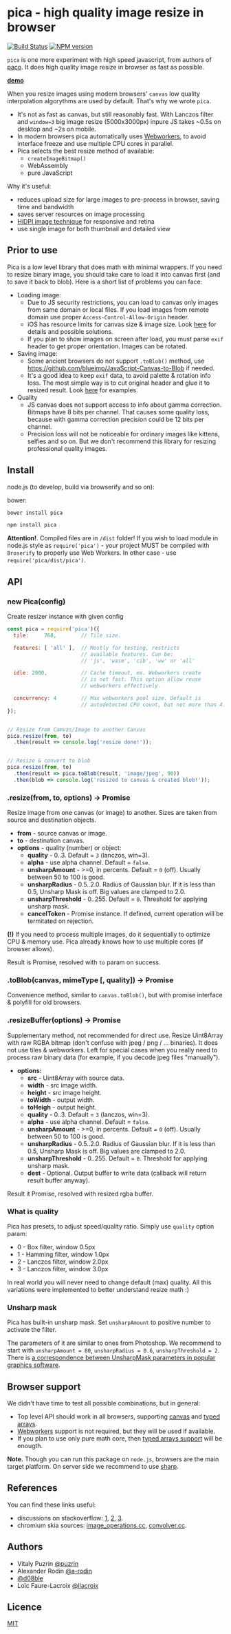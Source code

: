 pica - high quality image resize in browser
===========================================

[![Build Status](https://travis-ci.org/nodeca/pica.svg?branch=master)](https://travis-ci.org/nodeca/pica)
[![NPM version](https://img.shields.io/npm/v/pica.svg)](https://www.npmjs.org/package/pica)

`pica` is one more experiment with high speed javascript, from authors of
[paco](https://github.com/nodeca/pako). It does high quality image resize
in browser as fast as possible.

[__demo__](http://nodeca.github.io/pica/demo/)

When you resize images using modern browsers' `canvas` low quality
interpolation algorythms are used by default. That's why we wrote `pica`.

- It's not as fast as canvas, but still reasonably fast. With Lanczos filter
  and `window=3` big image resize (5000x3000px) inpure JS takes ~0.5s on
  desktop and ~2s on mobile.
- In modern browsers pica automatically uses
  [Webworkers](http://caniuse.com/#feat=webworkers), to avoid interface freeze
  and use multiple CPU cores in parallel.
- Pica selects the best resize method of available:
  - `createImageBitmap()`
  - WebAssembly
  - pure JavaScript

Why it's useful:

- reduces upload size for large images to pre-process in browser, saving time
  and bandwidth
- saves server resources on image processing
- [HiDPI image technique](http://www.html5rocks.com/en/mobile/high-dpi/#toc-tech-overview) for responsive and retina
- use single image for both thumbnail and detailed view


Prior to use
------------

Pica is a low level library that does math with minimal wrappers. If you need to
resize binary image, you should take care to load it into canvas first (and to
save it back to blob). Here is a short list of problems you can face:

- Loading image:
  - Due to JS security restrictions, you can load to canvas only images from same
    domain or local files. If you load images from remote domain use proper
    `Access-Control-Allow-Origin` header.
  - iOS has resource limits for canvas size & image size.
    Look [here](https://github.com/stomita/ios-imagefile-megapixel) for details
    and possible solutions.
  - If you plan to show images on screen after load, you must parse `exif` header
    to get proper orientation. Images can be rotated.
- Saving image:
  - Some ancient browsers do not support `.toBlob()` method, use
    https://github.com/blueimp/JavaScript-Canvas-to-Blob if needed.
  - It's a good idea to keep `exif` data, to avoid palette & rotation info
    loss. The most simple way is to cut original header and glue it to resized
    result. Look [here](https://github.com/nodeca/nodeca.users/blob/master/client/users/uploader/uploader.js)
    for examples.
- Quality
  - JS canvas does not support access to info about gamma correction. Bitmaps
    have 8 bits per channel. That causes some quality loss, because with gamma
    correction precision could be 12 bits per channel.
  - Precision loss will not be noticeable for ordinary images like kittens,
    selfies and so on. But we don't recommend this library for resizing professional quality images.


Install
-------

node.js (to develop, build via browserify and so on):

bower:

```bash
bower install pica
```

```bash
npm install pica
```

__Attention!__. Compiled files are in `/dist` folder! If you wish to load module
in node.js style as `require('pica')` - your project MUST be compiled
with `Broserify` to properly use Web Workers. In other case - use
`require('pica/dist/pica')`.



API
---

### new Pica(config)

Create resizer instance with given config

```js
const pica = require('pica')({
  tile:     768,        // Tile size.

  features: [ 'all' ],  // Mostly for testing, restricts
                        // available features. Can be:
                        // 'js', 'wasm', 'cib', 'ww' or 'all'

  idle: 2000,           // Cache timeout, ms. Webworkers create
                        // is not fast. This option allow reuse
                        // webworkers effectively.

  concurrency: 4        // Max webworkers pool size. Default is
                        // autodetected CPU count, but not more than 4.
});


// Resize from Camvas/Image to another Canvas
pica.resize(from, to)
  .then(result => console.log('resize done!'));


// Resize & convert to blob
pica.resize(from, to)
  .then(result => pica.toBlob(result, 'image/jpeg', 90))
  .then(blob => console.log('resized to canvas & created blob!'));
```

### .resize(from, to, options) -> Promise

Resize image from one canvas (or image) to another. Sizes are taken from
source and destination objects.

- __from__ - source canvas or image.
- __to__ - destination canvas.
- __options__ - quality (number) or object:
  - __quality__ - 0..3. Default = `3` (lanczos, win=3).
  - __alpha__ - use alpha channel. Default = `false`.
  - __unsharpAmount__ - >=0, in percents. Default = `0` (off). Usually
    between 50 to 100 is good.
  - __unsharpRadius__ - 0.5..2.0. Radius of Gaussian blur.
    If it is less than 0.5, Unsharp Mask is off. Big values are clamped to 2.0.
  - __unsharpThreshold__ - 0..255. Default = `0`. Threshold for applying
    unsharp mask.
  - __cancelToken__ - Promise instance. If defined, current operation will be
    termitated on rejection.

__(!)__ If you need to process multiple images, do it sequentially to optimize
CPU & memory use. Pica already knows how to use multiple cores (if browser
allows).

Result is Promise, resolved with `to` param on success.


### .toBlob(canvas, mimeType [, quality]) -> Promise

Convenience method, similar to `canvas.toBlob()`, but with promise
interface & polyfill for old browsers.


### .resizeBuffer(options) -> Promise

Supplementary method, not recommended for direct use. Resize Uint8Array with
raw RGBA bitmap (don't confuse with jpeg / png  / ... binaries). It does not
use tiles & webworkers. Left for special cases when you really need to process
raw binary data (for example, if you decode jpeg files "manually").

- __options:__
  - __src__ - Uint8Array with source data.
  - __width__ - src image width.
  - __height__ - src image height.
  - __toWidth__ - output width.
  - __toHeigh__ - output height.
  - __quality__ - 0..3. Default = `3` (lanczos, win=3).
  - __alpha__ - use alpha channel. Default = `false`.
  - __unsharpAmount__ - >=0, in percents. Default = `0` (off). Usually
    between 50 to 100 is good.
  - __unsharpRadius__ - 0.5..2.0. Radius of Gaussian blur.
    If it is less than 0.5, Unsharp Mask is off. Big values are clamped to 2.0.
  - __unsharpThreshold__ - 0..255. Default = `0`. Threshold for applying
    unsharp mask.
  - __dest__ - Optional. Output buffer to write data (callback will return
    result buffer anyway).

Result it Promise, resolved with resized rgba buffer.


### What is quality

Pica has presets, to adjust speed/quality ratio. Simply use `quality` option
param:

- 0 - Box filter, window 0.5px
- 1 - Hamming filter, window 1.0px
- 2 - Lanczos filter, window 2.0px
- 3 - Lanczos filter, window 3.0px

In real world you will never need to change default (max) quality. All this
variations were implemented to better understand resize math :)


### Unsharp mask

Pica has built-in unsharp mask. Set `unsharpAmount` to positive number to
activate the filter.

The parameters of it are similar to ones from Photoshop. We recommend to start
with `unsharpAmount = 80`, `unsharpRadius = 0.6`, `unsharpThreshold = 2`.
There is [a correspondence between UnsharpMask parameters in popular graphics
software](https://github.com/nodeca/pica/wiki#editing-unsharp-mask-params-relations-in-pupular-softare).


Browser support
----------------

We didn't have time to test all possible combinations, but in general:

- Top level API should work in all browsers,
  supporting [canvas](http://caniuse.com/#feat=canvas)
  and [typed arrays](http://caniuse.com/#feat=typedarrays).
- [Webworkers](http://caniuse.com/#feat=webworkers) support is not required,
  but they will be used if available.
- If you plan to use only pure math core,
  then [typed arrays support](http://caniuse.com/#feat=typedarrays) will be enougth.

__Note.__ Though you can run this package on `node.js`, browsers are the main
target platform. On server side we recommend to use
[sharp](https://github.com/lovell/sharp).


References
----------

You can find these links useful:

- discussions on stackoverflow:
  [1](http://stackoverflow.com/questions/943781/),
  [2](http://stackoverflow.com/questions/18922880/),
  [3](http://stackoverflow.com/questions/2303690/).
- chromium skia sources:
  [image_operations.cc](http://src.chromium.org/svn/trunk/src/skia/ext/image_operations.cc),
  [convolver.cc](http://src.chromium.org/svn/trunk/src/skia/ext/convolver.cc).


Authors
-------

- Vitaly Puzrin [@puzrin](https://github.com/puzrin)
- Alexander Rodin [@a-rodin](https://github.com/a-rodin)
- [@d08ble](https://github.com/d08ble)
- Loïc Faure-Lacroix [@llacroix](https://github.com/llacroix)


Licence
-------

[MIT](https://github.com/nodeca/pica/blob/master/LICENSE)
